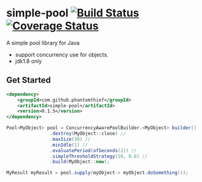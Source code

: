 simple-pool [![Build Status](https://travis-ci.org/PhantomThief/simple-pool.svg)](https://travis-ci.org/PhantomThief/simple-pool) [![Coverage Status](https://coveralls.io/repos/PhantomThief/simple-pool/badge.svg?branch=master&service=github)](https://coveralls.io/github/PhantomThief/simple-pool?branch=master)
=======================

A simple pool library for Java

* support concurrency use for objects. 
* jdk1.8 only

## Get Started

```xml
<dependency>
    <groupId>com.github.phantomthief</groupId>
    <artifactId>simple-pool</artifactId>
    <version>0.1.5</version>
</dependency>
```

```Java	
Pool<MyObject> pool = ConcurrencyAwarePoolBuilder.<MyObject> builder() //
                .destroy(MyObject::close) //
                .maxSize(30) //
                .minIdle(1) //
                .evaluatePeriod(ofSeconds(2)) //
                .simpleThresholdStrategy(10, 0.8) //
                .build(MyObject::new);

MyResult myResult = pool.supply(myObject-> myObject.doSomething());
```